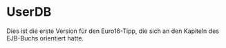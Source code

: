 # UserDB
Dies ist die erste Version für den Euro16-Tipp, die sich an den Kapiteln des EJB-Buchs orientiert hatte.
